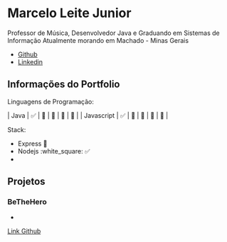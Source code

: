 # Marcelo Leite Junior

Professor de Música, Desenvolvedor Java e Graduando em Sistemas de Informação
Atualmente morando em Machado - Minas Gerais

- [Github](https://github.com/mleitejunior/)
- [Linkedin](https://www.linkedin.com/in/marcelo-leite-junior-472a9313a/)

## Informações do Portfolio

Linguagens de Programação: 

| Java | :white_check_mark: | :black_square_button: | :black_square_button: | :black_square_button: | :black_square_button: |
| Javascript | :white_check_mark: | :black_square_button: | :black_square_button: | :black_square_button: | :black_square_button: |

Stack:
- Express :red_circle:
- Nodejs :white_square: :white_check_mark:
- 

## Projetos

### BeTheHero

- 

[Link Github](https://github.com/mleitejunior/be-the-hero)